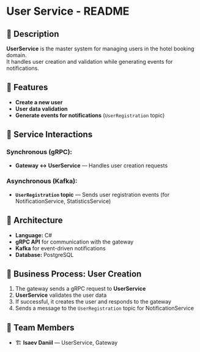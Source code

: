# User Service - README  

## 📌 Description  
**UserService** is the master system for managing users in the hotel booking domain.  
It handles user creation and validation while generating events for notifications.  

## 🚀 Features  
- **Create a new user**  
- **User data validation**  
- **Generate events for notifications** (`UserRegistration` topic)  

## 🔗 Service Interactions  
### Synchronous (gRPC):  
- **Gateway ↔ UserService** — Handles user creation requests  

### Asynchronous (Kafka):  
- **`UserRegistration` topic** — Sends user registration events (for NotificationService, StatisticsService)  

## 🔧 Architecture  
- **Language:** C#  
- **gRPC API** for communication with the gateway  
- **Kafka** for event-driven notifications  
- **Database:** PostgreSQL  

## 📜 Business Process: User Creation  
1. The gateway sends a gRPC request to **UserService**  
2. **UserService** validates the user data  
3. If successful, it creates the user and responds to the gateway  
4. Sends a message to the `UserRegistration` topic for NotificationService  

## 👥 Team Members  
- 🏗 **Isaev Daniil** — UserService, Gateway  

